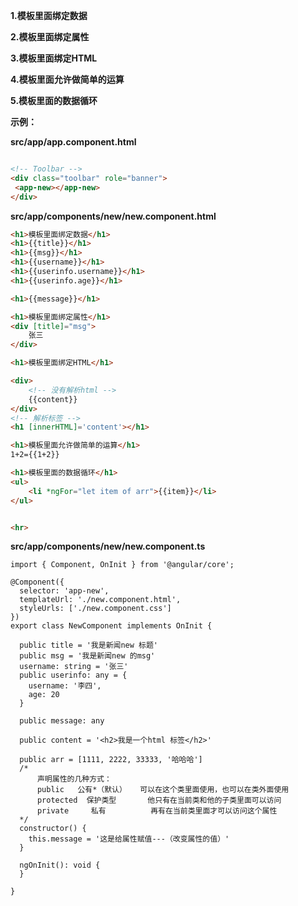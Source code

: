 **1.模板里面绑定数据**

**2.模板里面绑定属性**

**3.模板里面绑定HTML**

**4.模板里面允许做简单的运算**

**5.模板里面的数据循环**

**示例：**

**src/app/app.component.html**

```html

<!-- Toolbar -->
<div class="toolbar" role="banner">
 <app-new></app-new>
</div>
```

**src/app/components/new/new.component.html**

```html
<h1>模板里面绑定数据</h1>
<h1>{{title}}</h1>
<h1>{{msg}}</h1>
<h1>{{username}}</h1>
<h1>{{userinfo.username}}</h1>
<h1>{{userinfo.age}}</h1>

<h1>{{message}}</h1>

<h1>模板里面绑定属性</h1>
<div [title]="msg">
    张三
</div>

<h1>模板里面绑定HTML</h1>

<div>
    <!-- 没有解析html -->
    {{content}}
</div>
<!-- 解析标签 -->
<h1 [innerHTML]='content'></h1>

<h1>模板里面允许做简单的运算</h1>
1+2={{1+2}}

<h1>模板里面的数据循环</h1>
<ul>
    <li *ngFor="let item of arr">{{item}}</li>
</ul>


<hr>
```

**src/app/components/new/new.component.ts**

```tsx
import { Component, OnInit } from '@angular/core';

@Component({
  selector: 'app-new',
  templateUrl: './new.component.html',
  styleUrls: ['./new.component.css']
})
export class NewComponent implements OnInit {

  public title = '我是新闻new 标题'
  public msg = '我是新闻new 的msg'
  username: string = '张三'
  public userinfo: any = {
    username: '李四',
    age: 20
  }

  public message: any

  public content = '<h2>我是一个html 标签</h2>'

  public arr = [1111, 2222, 33333, '哈哈哈']
  /* 
      声明属性的几种方式：
      public   公有*（默认）   可以在这个类里面使用，也可以在类外面使用
      protected  保护类型       他只有在当前类和他的子类里面可以访问
      private     私有          再有在当前类里面才可以访问这个属性
  */
  constructor() {
    this.message = '这是给属性赋值---（改变属性的值）'
  }

  ngOnInit(): void {
  }

}

```


